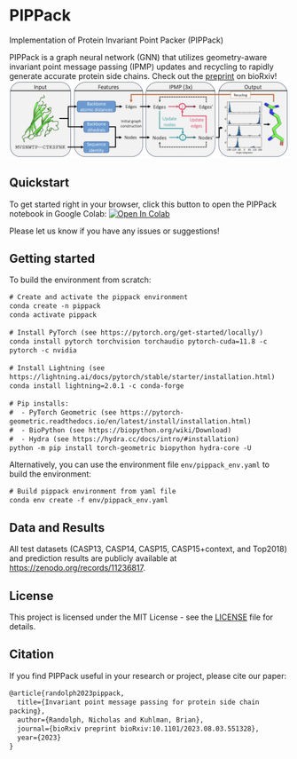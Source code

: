 # PIPPack
Implementation of Protein Invariant Point Packer (PIPPack)

PIPPack is a graph neural network (GNN) that utilizes geometry-aware invariant point message passing (IPMP) updates and recycling to rapidly generate accurate protein side chains. Check out the [preprint](https://www.biorxiv.org/content/10.1101/2023.08.03.551328) on bioRxiv!
![PIPPack Architecture](./images/pippack_architecture.png)

## Quickstart
To get started right in your browser, click this button to open the PIPPack notebook in Google Colab:
[![Open In Colab](https://colab.research.google.com/assets/colab-badge.svg)](https://colab.research.google.com/github/Kuhlman-Lab/PIPPack/blob/main/notebooks/PIPPack.ipynb)

Please let us know if you have any issues or suggestions!

## Getting started
To build the environment from scratch:
```
# Create and activate the pippack environment
conda create -n pippack
conda activate pippack

# Install PyTorch (see https://pytorch.org/get-started/locally/)
conda install pytorch torchvision torchaudio pytorch-cuda=11.8 -c pytorch -c nvidia

# Install Lightning (see https://lightning.ai/docs/pytorch/stable/starter/installation.html)
conda install lightning=2.0.1 -c conda-forge

# Pip installs:
#  - PyTorch Geometric (see https://pytorch-geometric.readthedocs.io/en/latest/install/installation.html) 
#  - BioPython (see https://biopython.org/wiki/Download)
#  - Hydra (see https://hydra.cc/docs/intro/#installation)
python -m pip install torch-geometric biopython hydra-core -U
```

Alternatively, you can use the environment file `env/pippack_env.yaml` to build the environment:
```
# Build pippack environment from yaml file
conda env create -f env/pippack_env.yaml
```
## Data and Results
All test datasets (CASP13, CASP14, CASP15, CASP15+context, and Top2018) and prediction results are publicly available at https://zenodo.org/records/11236817.

## License
This project is licensed under the MIT License - see the [LICENSE](LICENSE) file for details.

## Citation
If you find PIPPack useful in your research or project, please cite our paper:
```
@article{randolph2023pippack,
  title={Invariant point message passing for protein side chain packing},
  author={Randolph, Nicholas and Kuhlman, Brian},
  journal={bioRxiv preprint bioRxiv:10.1101/2023.08.03.551328},
  year={2023}
}
```
